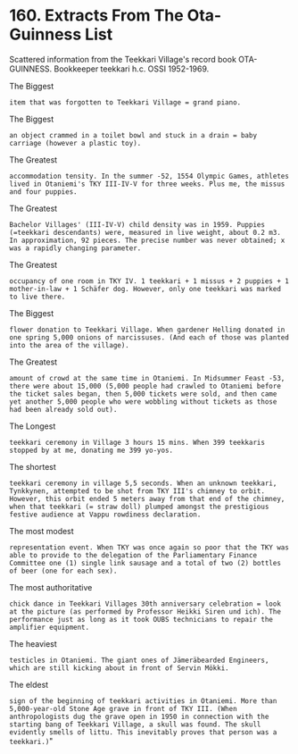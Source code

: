 


    
# 160. Extracts From The Ota-Guinness List

Scattered information from the Teekkari Village's record book OTA-GUINNESS. Bookkeeper teekkari h.c. OSSI 1952-1969.

The Biggest

`item that was forgotten to Teekkari Village = grand piano.`

The Biggest

`an object crammed in a toilet bowl and stuck in a drain = baby carriage (however a plastic toy).`

The Greatest

`accommodation tensity. In the summer -52, 1554 Olympic Games, athletes lived in Otaniemi's TKY III-IV-V for three weeks. Plus me, the missus and four puppies.`

The Greatest

`Bachelor Villages' (III-IV-V) child density was in 1959. Puppies (=teekkari descendants) were, measured in live weight, about 0.2 m3. In approximation, 92 pieces. The precise number was never obtained; x was a rapidly changing parameter.`

The Greatest

`occupancy of one room in TKY IV. 1 teekkari + 1 missus + 2 puppies + 1 mother-in-law + 1 Schäfer dog. However, only one teekkari was marked to live there.`

The Biggest

`flower donation to Teekkari Village. When gardener Helling donated in one spring 5,000 onions of narcissuses. (And each of those was planted into the area of the village).`

The Greatest

`amount of crowd at the same time in Otaniemi. In Midsummer Feast -53, there were about 15,000 (5,000 people had crawled to Otaniemi before the ticket sales began, then 5,000 tickets were sold, and then came yet another 5,000 people who were wobbling without tickets as those had been already sold out).`

The Longest

`teekkari ceremony in Village 3 hours 15 mins. When 399 teekkaris stopped by at me, donating me 399 yo-yos.`

The shortest

`teekkari ceremony in village 5,5 seconds. When an unknown teekkari, Tynkkynen, attempted to be shot from TKY III's chimney to orbit. However, this orbit ended 5 meters away from that end of the chimney, when that teekkari (= straw doll) plumped amongst the prestigious festive audience at Vappu rowdiness declaration.`

The most modest

`representation event. When TKY was once again so poor that the TKY was able to provide to the delegation of the Parliamentary Finance Committee one (1) single link sausage and a total of two (2) bottles of beer (one for each sex).`

The most authoritative

`chick dance in Teekkari Villages 30th anniversary celebration = look at the picture (as performed by Professor Heikki Siren und ich). The performance just as long as it took OUBS technicians to repair the amplifier equipment.`

The heaviest

`testicles in Otaniemi. The giant ones of Jämeräbearded Engineers, which are still kicking about in front of Servin Mökki.`

The eldest

`sign of the beginning of teekkari activities in Otaniemi. More than 5,000-year-old Stone Age grave in front of TKY III. (When anthropologists dug the grave open in 1950 in connection with the starting bang of Teekkari Village, a skull was found. The skull evidently smells of littu. This inevitably proves that person was a teekkari.)`"

